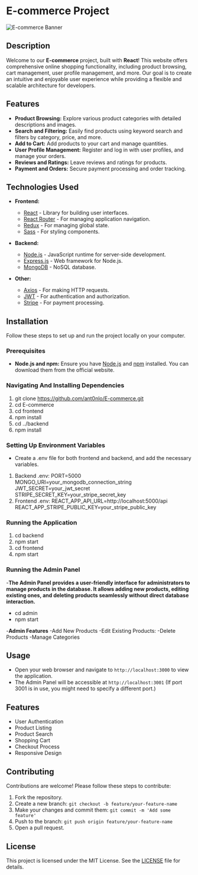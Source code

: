 # E-commerce Project

![E-commerce Banner](https://your-image-link.com/banner.png)

## Description

Welcome to our **E-commerce** project, built with **React**! This website offers comprehensive online shopping functionality, including product browsing, cart management, user profile management, and more. Our goal is to create an intuitive and enjoyable user experience while providing a flexible and scalable architecture for developers.

## Features

- **Product Browsing:** Explore various product categories with detailed descriptions and images.
- **Search and Filtering:** Easily find products using keyword search and filters by category, price, and more.
- **Add to Cart:** Add products to your cart and manage quantities.
- **User Profile Management:** Register and log in with user profiles, and manage your orders.
- **Reviews and Ratings:** Leave reviews and ratings for products.
- **Payment and Orders:** Secure payment processing and order tracking.

## Technologies Used

- **Frontend:**
  - [React](https://reactjs.org/) - Library for building user interfaces.
  - [React Router](https://reactrouter.com/) - For managing application navigation.
  - [Redux](https://redux.js.org/) - For managing global state.
  - [Sass](https://sass-lang.com/) - For styling components.
  
- **Backend:**
  - [Node.js](https://nodejs.org/) - JavaScript runtime for server-side development.
  - [Express.js](https://expressjs.com/) - Web framework for Node.js.
  - [MongoDB](https://www.mongodb.com/) - NoSQL database.
  
- **Other:**
  - [Axios](https://axios-http.com/) - For making HTTP requests.
  - [JWT](https://jwt.io/) - For authentication and authorization.
  - [Stripe](https://stripe.com/) - For payment processing.

## Installation

Follow these steps to set up and run the project locally on your computer.

### Prerequisites

- **Node.js and npm:** Ensure you have [Node.js](https://nodejs.org/) and [npm](https://www.npmjs.com/) installed. You can download them from the official website.

### Navigating And Installing Dependencies

1. git clone https://github.com/ant0nlo/E-commerce.git
2. cd E-commerce
3. cd frontend
4. npm install
5. cd ../backend
6. npm install

### Setting Up Environment Variables
- Create a .env file for both frontend and backend, and add the necessary variables.
 1. Backend .env:
    PORT=5000
    MONGO_URI=your_mongodb_connection_string
    JWT_SECRET=your_jwt_secret
    STRIPE_SECRET_KEY=your_stripe_secret_key
 2. Frontend .env:
    REACT_APP_API_URL=http://localhost:5000/api
    REACT_APP_STRIPE_PUBLIC_KEY=your_stripe_public_key

### Running the Application
1. cd backend
2. npm start
3. cd frontend
4. npm start

### Running the Admin Panel
-**The Admin Panel provides a user-friendly interface for administrators to manage products in the database. It allows adding new products, editing existing ones, and deleting products seamlessly without direct database interaction.**
- cd admin
- npm start

-**Admin Features**
-Add New Products
-Edit Existing Products:
-Delete Products
-Manage Categories

## Usage
- Open your web browser and navigate to `http://localhost:3000` to view the application.
- The Admin Panel will be accessible at `http://localhost:3001` (If port 3001 is in use, you might need to specify a different port.)

## Features
- User Authentication
- Product Listing
- Product Search
- Shopping Cart
- Checkout Process
- Responsive Design

## Contributing
Contributions are welcome! Please follow these steps to contribute:
1. Fork the repository.
2. Create a new branch: `git checkout -b feature/your-feature-name`
3. Make your changes and commit them: `git commit -m 'Add some feature'`
4. Push to the branch: `git push origin feature/your-feature-name`
5. Open a pull request.

## License
This project is licensed under the MIT License. See the [LICENSE](LICENSE) file for details.
